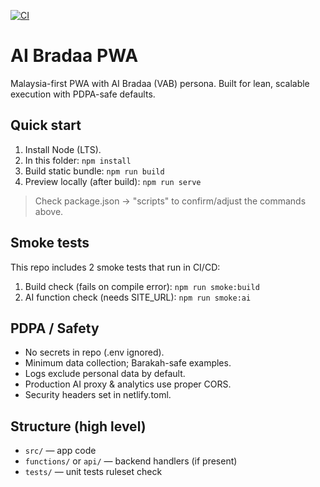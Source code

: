 [![CI](https://github.com/hoabymj/ai-bradaa-pwa/actions/workflows/ci.yml/badge.svg?branch=main)](https://github.com/hoabymj/ai-bradaa-pwa/actions/workflows/ci.yml)

# AI Bradaa PWA

Malaysia-first PWA with AI Bradaa (VAB) persona. Built for lean, scalable execution with PDPA-safe defaults.

## Quick start

1. Install Node (LTS).
2. In this folder: `npm install`
3. Build static bundle: `npm run build`
4. Preview locally (after build): `npm run serve`

> Check package.json → "scripts" to confirm/adjust the commands above.

## Smoke tests

This repo includes 2 smoke tests that run in CI/CD:

1. Build check (fails on compile error): `npm run smoke:build`
2. AI function check (needs SITE_URL): `npm run smoke:ai`

## PDPA / Safety

- No secrets in repo (.env ignored).
- Minimum data collection; Barakah-safe examples.
- Logs exclude personal data by default.
- Production AI proxy & analytics use proper CORS.
- Security headers set in netlify.toml.

## Structure (high level)

- `src/` — app code
- `functions/` or `api/` — backend handlers (if present)
- `tests/` — unit tests
r u l e s e t   c h e c k 
 
 